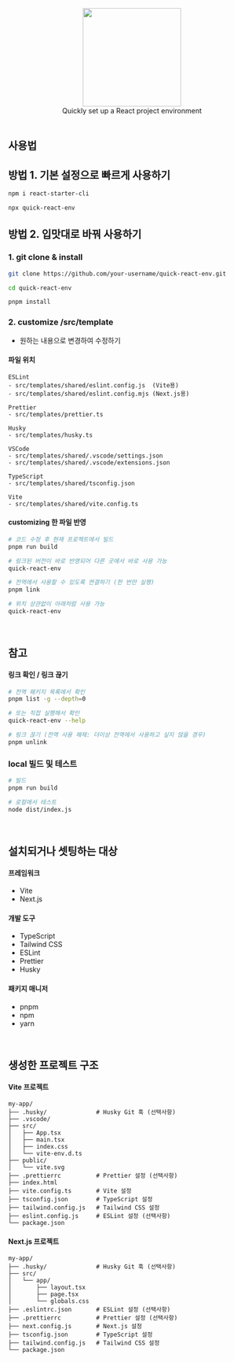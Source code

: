 <div align="center">
  <img src="public/logo.png" height="200">
  <div>Quickly set up a React project environment</div>
</div>

<br/>

## 사용법

## 방법 1. 기본 설정으로 빠르게 사용하기

```bash
npm i react-starter-cli

npx quick-react-env
```

## 방법 2. 입맛대로 바꿔 사용하기

### 1. git clone & install

```bash
git clone https://github.com/your-username/quick-react-env.git

cd quick-react-env

pnpm install
```

### 2. customize /src/template

- 원하는 내용으로 변경하여 수정하기

#### 파일 위치 
```
ESLint
- src/templates/shared/eslint.config.js  (Vite용)
- src/templates/shared/eslint.config.mjs (Next.js용)

Prettier
- src/templates/prettier.ts

Husky
- src/templates/husky.ts

VSCode
- src/templates/shared/.vscode/settings.json
- src/templates/shared/.vscode/extensions.json

TypeScript
- src/templates/shared/tsconfig.json

Vite
- src/templates/shared/vite.config.ts
```

#### customizing 한 파일 반영

```bash
# 코드 수정 후 현재 프로젝트에서 빌드
pnpm run build

# 링크된 버전이 바로 반영되어 다른 곳에서 바로 사용 가능
quick-react-env

# 전역에서 사용할 수 있도록 연결하기 (한 번만 실행)
pnpm link

# 위치 상관없이 아래처럼 사용 가능
quick-react-env
```

<br />

## 참고  

#### 링크 확인 / 링크 끊기

```bash
# 전역 패키지 목록에서 확인
pnpm list -g --depth=0

# 또는 직접 실행해서 확인
quick-react-env --help

# 링크 끊기 (전역 사용 해제: 더이상 전역에서 사용하고 싶지 않을 경우)
pnpm unlink
```

<!-- ### 5. npm에 배포

```bash
# (필수) package.json version update
npm login
npm publish
``` -->


### local 빌드 및 테스트

```bash
# 빌드
pnpm run build

# 로컬에서 테스트
node dist/index.js
```

<br />

## 설치되거나 셋팅하는 대상

#### 프레임워크

- Vite
- Next.js

#### 개발 도구

- TypeScript
- Tailwind CSS
- ESLint
- Prettier
- Husky

#### 패키지 매니저

- pnpm
- npm
- yarn

<br />

## 생성한 프로젝트 구조

#### Vite 프로젝트

```
my-app/
├── .husky/              # Husky Git 훅 (선택사항)
├── .vscode/
├── src/
│   ├── App.tsx
│   ├── main.tsx
│   ├── index.css
│   └── vite-env.d.ts
├── public/
│   └── vite.svg
├── .prettierrc          # Prettier 설정 (선택사항)
├── index.html
├── vite.config.ts       # Vite 설정
├── tsconfig.json        # TypeScript 설정
├── tailwind.config.js   # Tailwind CSS 설정
├── eslint.config.js     # ESLint 설정 (선택사항)
└── package.json
```

#### Next.js 프로젝트

```
my-app/
├── .husky/              # Husky Git 훅 (선택사항)
├── src/
│   └── app/
│       ├── layout.tsx
│       ├── page.tsx
│       └── globals.css
├── .eslintrc.json       # ESLint 설정 (선택사항)
├── .prettierrc          # Prettier 설정 (선택사항)
├── next.config.js       # Next.js 설정
├── tsconfig.json        # TypeScript 설정
├── tailwind.config.js   # Tailwind CSS 설정
└── package.json
```
